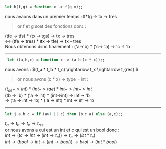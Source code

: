 ```ocaml
let h(f,g) = function x -> f(g x);;
```

nous avaons dans un premier temps : tf*tg -> tx -> tres 
>or f et g sont des fonctions donc : <br>

(tfe -> tfs) * (tx -> tgs) -> tx -> tres <br>
<=> (tfe -> tres) * (tx -> tfe) -> tx - tres <br>
Nous obtenons donc finalement : ('a->'b) * ('c-> 'a) -> 'c -> 'b

---
```ocaml
 let i(a,b,c) = function x -> (a b (c * x));;
```

nous avons : $(t_a * t_b * t_c) \rightarrow t_x \rightarrow t_{res} $


>or nous avons (c * x) => type = int :

$(t_{ae} -> int) * (int -> tae) * int -> int -> int$ <br>
(tb -> 'b) * ('a -> int) * (int->int) -> int -> 'b <br>
=> ('a -> int -> 'b) * ('a -> int) * int -> int -> 'b <br>

---
```ocaml
let j a b c = if (a>1 || c) then (b c a) else (a,c);;
```
$t_a \rightarrow t_b \rightarrow t_c \rightarrow t_{res}$ <br>
or nous avons a qui est un int et c qui est un bool donc : <br>
$int \rightarrow (tc \rightarrow int \rightarrow (int \rightarrow t_c)) \rightarrow t_c \rightarrow (int * t_c)$ <br>
$int \rightarrow (bool \rightarrow int \rightarrow (int \rightarrow bool)) \rightarrow bool \rightarrow (int * bool)$ 